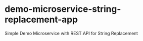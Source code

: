 # demo-microservice-string-replacement-app
Simple Demo Microservice with REST API for String Replacement
